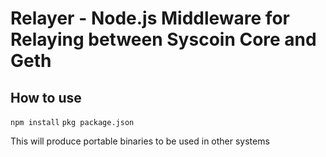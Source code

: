 Relayer - Node.js Middleware for Relaying between Syscoin Core and Geth
=======================================================================

How to use
----------
`npm install`
`pkg package.json`

This will produce portable binaries to be used in other systems

